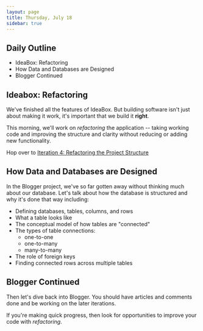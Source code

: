 ```yaml
---
layout: page
title: Thursday, July 18
sidebar: true
---
```


## Daily Outline

* IdeaBox: Refactoring
* How Data and Databases are Designed
* Blogger Continued

## Ideabox: Refactoring

We've finished all the features of IdeaBox. But building software isn't just about making it work, it's important that we build it **right**.

This morning, we'll work on *refactoring* the application -- taking working code and improving the structure and clarity without reducing or adding new functionality.

Hop over to [Iteration 4: Refactoring the Project Structure](http://tutorials.jumpstartlab.com/projects/idea_box.html#i4:-refactoring-the-project-structure)

## How Data and Databases are Designed

In the Blogger project, we've so far gotten away without thinking much about our database. Let's talk about how the database is structured and why it's done that way including:

* Defining databases, tables, columns, and rows
* What a table looks like
* The conceptual model of how tables are "connected"
* The types of table connections:
  * one-to-one
  * one-to-many
  * many-to-many
* The role of foreign keys
* Finding connected rows across multiple tables

## Blogger Continued

Then let's dive back into Blogger. You should have articles and comments done and be working on the later iterations. 

If you're making quick progress, then look for opportunities to improve your code with *refactoring*.
